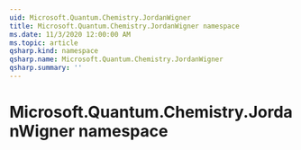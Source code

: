 ```yaml
---
uid: Microsoft.Quantum.Chemistry.JordanWigner
title: Microsoft.Quantum.Chemistry.JordanWigner namespace
ms.date: 11/3/2020 12:00:00 AM
ms.topic: article
qsharp.kind: namespace
qsharp.name: Microsoft.Quantum.Chemistry.JordanWigner
qsharp.summary: ''
---
```


# Microsoft.Quantum.Chemistry.JordanWigner namespace



